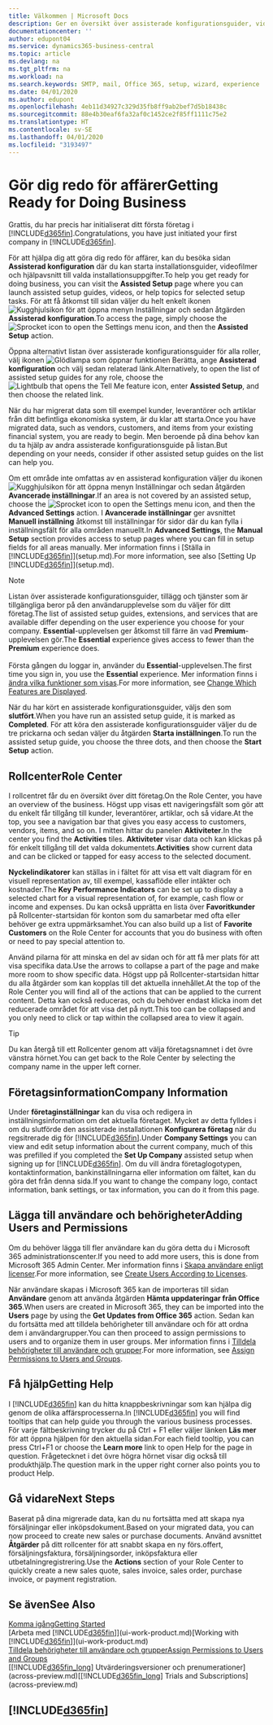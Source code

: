 ```yaml
---
title: Välkommen | Microsoft Docs
description: Ger en översikt över assisterade konfigurationsguider, videor, hjälpavsnitt och sidor du kan använda för att bli redo att göra affärer i Business Central.
documentationcenter: ''
author: edupont04
ms.service: dynamics365-business-central
ms.topic: article
ms.devlang: na
ms.tgt_pltfrm: na
ms.workload: na
ms.search.keywords: SMTP, mail, Office 365, setup, wizard, experience
ms.date: 04/01/2020
ms.author: edupont
ms.openlocfilehash: 4eb11d34927c329d35fb8ff9ab2bef7d5b18438c
ms.sourcegitcommit: 88e4b30eaf6fa32af0c1452ce2f85ff1111c75e2
ms.translationtype: HT
ms.contentlocale: sv-SE
ms.lasthandoff: 04/01/2020
ms.locfileid: "3193497"
---
```

# <a name="getting-ready-for-doing-business"></a><span data-ttu-id="aac79-103">Gör dig redo för affärer</span><span class="sxs-lookup"><span data-stu-id="aac79-103">Getting Ready for Doing Business</span></span>
<span data-ttu-id="aac79-104">Grattis, du har precis har initialiserat ditt första företag i [!INCLUDE[d365fin](includes/d365fin_md.md)].</span><span class="sxs-lookup"><span data-stu-id="aac79-104">Congratulations, you have just initiated your first company in [!INCLUDE[d365fin](includes/d365fin_md.md)].</span></span>

<span data-ttu-id="aac79-105">För att hjälpa dig att göra dig redo för affärer, kan du besöka sidan **Assisterad konfiguration** där du kan starta installationsguider, videofilmer och hjälpavsnitt till valda installationsuppgifter.</span><span class="sxs-lookup"><span data-stu-id="aac79-105">To help you get ready for doing business, you can visit the **Assisted Setup** page where you can launch assisted setup guides, videos, or help topics for selected setup tasks.</span></span> <span data-ttu-id="aac79-106">För att få åtkomst till sidan väljer du helt enkelt ikonen ![Kugghjulsikon för att öppna menyn Inställningar](media/ui-experience/settings_icon_small.png) och sedan åtgärden **Assisterad konfiguration**.</span><span class="sxs-lookup"><span data-stu-id="aac79-106">To access the page, simply choose the ![Sprocket icon to open the Settings menu](media/ui-experience/settings_icon_small.png) icon, and then the **Assisted Setup** action.</span></span>

<span data-ttu-id="aac79-107">Öppna alternativt listan över assisterade konfigurationsguider för alla roller, välj ikonen ![Glödlampa som öppnar funktionen Berätta](media/ui-search/search_small.png "Berätta vad du vill göra"), ange **Assisterad konfiguration** och välj sedan relaterad länk.</span><span class="sxs-lookup"><span data-stu-id="aac79-107">Alternatively, to open the list of assisted setup guides for any role, choose the ![Lightbulb that opens the Tell Me feature](media/ui-search/search_small.png "Tell me what you want to do") icon, enter **Assisted Setup**, and then choose the related link.</span></span>

<span data-ttu-id="aac79-108">När du har migrerat data som till exempel kunder, leverantörer och artiklar från ditt befintliga ekonomiska system, är du klar att starta.</span><span class="sxs-lookup"><span data-stu-id="aac79-108">Once you have migrated data, such as vendors, customers, and items from your existing financial system, you are ready to begin.</span></span> <span data-ttu-id="aac79-109">Men beroende på dina behov kan du ta hjälp av andra assisterade konfigurationsguide på listan.</span><span class="sxs-lookup"><span data-stu-id="aac79-109">But depending on your needs, consider if other assisted setup guides on the list can help you.</span></span>

<span data-ttu-id="aac79-110">Om ett område inte omfattas av en assisterad konfiguration väljer du ikonen ![Kugghjulsikon för att öppna menyn Inställningar](media/ui-experience/settings_icon_small.png) och sedan åtgärden **Avancerade inställningar**.</span><span class="sxs-lookup"><span data-stu-id="aac79-110">If an area is not covered by an assisted setup, choose the ![Sprocket icon to open the Settings menu](media/ui-experience/settings_icon_small.png) icon, and then the **Advanced Settings** action.</span></span> <span data-ttu-id="aac79-111">I **Avancerade inställningar** ger avsnittet **Manuell inställning** åtkomst till inställningar för sidor där du kan fylla i inställningsfält för alla områden manuellt.</span><span class="sxs-lookup"><span data-stu-id="aac79-111">In **Advanced Settings**, the **Manual Setup** section provides access to setup pages where you can fill in setup fields for all areas manually.</span></span> <span data-ttu-id="aac79-112">Mer information finns i [Ställa in [!INCLUDE[d365fin](includes/d365fin_md.md)]](setup.md).</span><span class="sxs-lookup"><span data-stu-id="aac79-112">For more information, see also [Setting Up [!INCLUDE[d365fin](includes/d365fin_md.md)]](setup.md).</span></span>

> [!NOTE]  
> <span data-ttu-id="aac79-113">Listan över assisterade konfigurationsguider, tillägg och tjänster som är tillgängliga beror på den användarupplevelse som du väljer för ditt företag.</span><span class="sxs-lookup"><span data-stu-id="aac79-113">The list of assisted setup guides, extensions, and services that are available differ depending on the user experience you choose for your company.</span></span> <span data-ttu-id="aac79-114">**Essential**-upplevelsen ger åtkomst till färre än vad **Premium**-upplevelsen gör.</span><span class="sxs-lookup"><span data-stu-id="aac79-114">The **Essential** experience gives access to fewer than the **Premium** experience does.</span></span><br /><br />
> <span data-ttu-id="aac79-115">Första gången du loggar in, använder du **Essential**-upplevelsen.</span><span class="sxs-lookup"><span data-stu-id="aac79-115">The first time you sign in, you use the **Essential** experience.</span></span> <span data-ttu-id="aac79-116">Mer information finns i [ändra vilka funktioner som visas](ui-experiences.md).</span><span class="sxs-lookup"><span data-stu-id="aac79-116">For more information, see [Change Which Features are Displayed](ui-experiences.md).</span></span>

<span data-ttu-id="aac79-117">När du har kört en assisterade konfigurationsguider, väljs den som **slutfört**.</span><span class="sxs-lookup"><span data-stu-id="aac79-117">When you have run an assisted setup guide, it is marked as **Completed**.</span></span> <span data-ttu-id="aac79-118">För att köra den assisterade konfigurationsguider väljer du de tre prickarna och sedan väljer du åtgärden **Starta inställningen**.</span><span class="sxs-lookup"><span data-stu-id="aac79-118">To run the assisted setup guide, you choose the three dots, and then choose the **Start Setup** action.</span></span>

## <a name="role-center"></a><span data-ttu-id="aac79-119">Rollcenter</span><span class="sxs-lookup"><span data-stu-id="aac79-119">Role Center</span></span>
<span data-ttu-id="aac79-120">I rollcentret får du en översikt över ditt företag.</span><span class="sxs-lookup"><span data-stu-id="aac79-120">On the Role Center, you have an overview of the business.</span></span> <span data-ttu-id="aac79-121">Högst upp visas ett navigeringsfält som gör att du enkelt får tillgång till kunder, leverantörer, artiklar, och så vidare.</span><span class="sxs-lookup"><span data-stu-id="aac79-121">At the top, you see a navigation bar that gives you easy access to customers, vendors, items, and so on.</span></span> <span data-ttu-id="aac79-122">I mitten hittar du panelen **Aktiviteter**.</span><span class="sxs-lookup"><span data-stu-id="aac79-122">In the center you find the **Activities** tiles.</span></span> <span data-ttu-id="aac79-123">**Aktiviteter** visar data och kan klickas på för enkelt tillgång till det valda dokumentets.</span><span class="sxs-lookup"><span data-stu-id="aac79-123">**Activities** show current data and can be clicked or tapped for easy access to the selected document.</span></span>

<span data-ttu-id="aac79-124">**Nyckelindikatorer** kan ställas in i fältet för att visa ett valt diagram för en visuell representation av, till exempel, kassaflöde eller intäkter och kostnader.</span><span class="sxs-lookup"><span data-stu-id="aac79-124">The **Key Performance Indicators** can be set up to display a selected chart for a visual representation of, for example, cash flow or income and expenses.</span></span> <span data-ttu-id="aac79-125">Du kan också upprätta en lista över **Favoritkunder** på Rollcenter-startsidan för konton som du samarbetar med ofta eller behöver ge extra uppmärksamhet.</span><span class="sxs-lookup"><span data-stu-id="aac79-125">You can also build up a list of **Favorite Customers** on the Role Center for accounts that you do business with often or need to pay special attention to.</span></span>

<span data-ttu-id="aac79-126">Använd pilarna för att minska en del av sidan och för att få mer plats för att visa specifika data.</span><span class="sxs-lookup"><span data-stu-id="aac79-126">Use the arrows to collapse a part of the page and make more room to show specific data.</span></span> <span data-ttu-id="aac79-127">Högst upp på Rollcenter-startsidan hittar du alla åtgärder som kan kopplas till det aktuella innehållet.</span><span class="sxs-lookup"><span data-stu-id="aac79-127">At the top of the Role Center you will find all of the actions that can be applied to the current content.</span></span> <span data-ttu-id="aac79-128">Detta kan också reduceras, och du behöver endast klicka inom det reducerade området för att visa det på nytt.</span><span class="sxs-lookup"><span data-stu-id="aac79-128">This too can be collapsed and you only need to click or tap within the collapsed area to view it again.</span></span>

> [!TIP]  
> <span data-ttu-id="aac79-129">Du kan återgå till ett Rollcenter genom att välja företagsnamnet i det övre vänstra hörnet.</span><span class="sxs-lookup"><span data-stu-id="aac79-129">You can get back to the Role Center by selecting the company name in the upper left corner.</span></span>

## <a name="company-information"></a><span data-ttu-id="aac79-130">Företagsinformation</span><span class="sxs-lookup"><span data-stu-id="aac79-130">Company Information</span></span>
<span data-ttu-id="aac79-131">Under **företaginställningar** kan du visa och redigera in inställningsinformation om det aktuella företaget. Mycket av detta fylldes i om du slutförde den assisterade installationen **Konfigurera företag** när du regsitrerade dig för [!INCLUDE[d365fin](includes/d365fin_md.md)].</span><span class="sxs-lookup"><span data-stu-id="aac79-131">Under **Company Settings** you can view and edit setup information about the current company, much of this was prefilled if you completed the **Set Up Company** assisted setup when signing up for [!INCLUDE[d365fin](includes/d365fin_md.md)].</span></span> <span data-ttu-id="aac79-132">Om du vill ändra företaglogotypen, kontaktinformation, bankinställningarna eller information om fältet, kan du göra det från denna sida.</span><span class="sxs-lookup"><span data-stu-id="aac79-132">If you want to change the company logo, contact information, bank settings, or tax information, you can do it from this page.</span></span>    

## <a name="adding-users-and-permissions"></a><span data-ttu-id="aac79-133">Lägga till användare och behörigheter</span><span class="sxs-lookup"><span data-stu-id="aac79-133">Adding Users and Permissions</span></span>
<span data-ttu-id="aac79-134">Om du behöver lägga till fler användare kan du göra detta du i Microsoft 365 administrationscenter.</span><span class="sxs-lookup"><span data-stu-id="aac79-134">If you need to add more users, this is done from Microsoft 365 Admin Center.</span></span> <span data-ttu-id="aac79-135">Mer information finns i [Skapa användare enligt licenser](ui-how-users-permissions.md).</span><span class="sxs-lookup"><span data-stu-id="aac79-135">For more information, see [Create Users According to Licenses](ui-how-users-permissions.md).</span></span>

<span data-ttu-id="aac79-136">När användare skapas i Microsoft 365 kan de importeras till sidan **Användare** genom att använda åtgärden **Hämta uppdateringar från Office 365**.</span><span class="sxs-lookup"><span data-stu-id="aac79-136">When users are created in Microsoft 365, they can be imported into the **Users** page by using the **Get Updates from Office 365** action.</span></span> <span data-ttu-id="aac79-137">Sedan kan du fortsätta med att tilldela behörigheter till användare och för att ordna dem i användargrupper.</span><span class="sxs-lookup"><span data-stu-id="aac79-137">You can then proceed to assign permissions to users and to organize them in user groups.</span></span> <span data-ttu-id="aac79-138">Mer information finns i [Tilldela behörigheter till användare och grupper](ui-define-granular-permissions.md).</span><span class="sxs-lookup"><span data-stu-id="aac79-138">For more information, see [Assign Permissions to Users and Groups](ui-define-granular-permissions.md).</span></span>  

## <a name="getting-help"></a><span data-ttu-id="aac79-139">Få hjälp</span><span class="sxs-lookup"><span data-stu-id="aac79-139">Getting Help</span></span>
<span data-ttu-id="aac79-140">I [!INCLUDE[d365fin](includes/d365fin_md.md)] kan du hitta knappbeskrivningar som kan hjälpa dig genom de olika affärsprocesserna.</span><span class="sxs-lookup"><span data-stu-id="aac79-140">In [!INCLUDE[d365fin](includes/d365fin_md.md)] you will find tooltips that can help guide you through the various business processes.</span></span> <span data-ttu-id="aac79-141">För varje fältbeskrivning trycker du på Ctrl + F1 eller väljer länken **Läs mer** för att öppna hjälpen för den aktuella sidan.</span><span class="sxs-lookup"><span data-stu-id="aac79-141">For each field tooltip, you can press Ctrl+F1 or choose the **Learn more** link to open Help for the page in question.</span></span> <span data-ttu-id="aac79-142">Frågetecknet i det övre högra hörnet visar dig också till produkthjälp.</span><span class="sxs-lookup"><span data-stu-id="aac79-142">The question mark in the upper right corner also points you to product Help.</span></span>

## <a name="next-steps"></a><span data-ttu-id="aac79-143">Gå vidare</span><span class="sxs-lookup"><span data-stu-id="aac79-143">Next Steps</span></span>
<span data-ttu-id="aac79-144">Baserat på dina migrerade data, kan du nu fortsätta med att skapa nya försäljningar eller inköpsdokument.</span><span class="sxs-lookup"><span data-stu-id="aac79-144">Based on your migrated data, you can now proceed to create new sales or purchase documents.</span></span> <span data-ttu-id="aac79-145">Använd avsnittet **Åtgärder** på ditt rollcenter för att snabbt skapa en ny förs.offert, försäljningsfaktura, försäljningsorder, inköpsfaktura eller utbetalningregistrering.</span><span class="sxs-lookup"><span data-stu-id="aac79-145">Use the **Actions** section of your Role Center to quickly create a new sales quote, sales invoice, sales order, purchase invoice, or payment registration.</span></span>

## <a name="see-also"></a><span data-ttu-id="aac79-146">Se även</span><span class="sxs-lookup"><span data-stu-id="aac79-146">See Also</span></span>
[<span data-ttu-id="aac79-147">Komma igång</span><span class="sxs-lookup"><span data-stu-id="aac79-147">Getting Started</span></span>](product-get-started.md)  
<span data-ttu-id="aac79-148">[Arbeta med [!INCLUDE[d365fin](includes/d365fin_md.md)]](ui-work-product.md)</span><span class="sxs-lookup"><span data-stu-id="aac79-148">[Working with [!INCLUDE[d365fin](includes/d365fin_md.md)]](ui-work-product.md)</span></span>  
[<span data-ttu-id="aac79-149">Tilldela behörigheter till användare och grupper</span><span class="sxs-lookup"><span data-stu-id="aac79-149">Assign Permissions to Users and Groups</span></span>](ui-define-granular-permissions.md)  
<span data-ttu-id="aac79-150">[[!INCLUDE[d365fin_long](includes/d365fin_long_md.md)] Utvärderingsversioner och prenumerationer](across-preview.md)</span><span class="sxs-lookup"><span data-stu-id="aac79-150">[[!INCLUDE[d365fin_long](includes/d365fin_long_md.md)] Trials and Subscriptions](across-preview.md)</span></span>  

## [!INCLUDE[d365fin](includes/free_trial_md.md)]  

